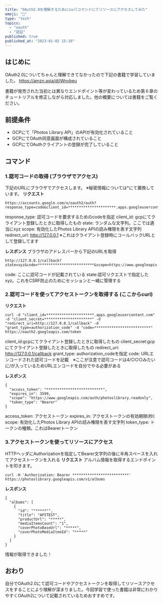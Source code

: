```yaml
---
title: "OAuth2.0を理解するためにcurlコマンドにてリソースにアクセスしてみた"
emoji: "🔑"
type: "tech"
topics:
  - "oauth"
  - "認証"
published: true
published_at: "2023-01-02 15:38"
---
```


## はじめに

OAuth2.0についてちゃんと理解できてなかったので下記の書籍で学習していました。
https://amzn.asia/d/iWnvbeu

書籍が発売された当初とは異なりエンドポイント等が変わっているため第６章のチュートリアルを修正しながら対応しました。他の概要については書籍をご覧ください。

## 前提条件

- GCPにて「Photos Library API」のAPIが有効化されていること
- GCPにてOAuth同意画面が構成されていること
- GCPにてOAuthクライアントの登録が完了していること

## コマンド
### 1.認可コードの取得 (ブラウザでアクセス)

下記のURLにブラウザでアクセスします。
※秘密情報については*にて置換しています。
**リクエスト**
```
https://accounts.google.com/o/oauth2/auth?response_type=code&client_id=**********************.apps.googleusercontent.com&state=xyz&scope=https://www.googleapis.com/auth/photoslibrary.readonly&redirect_uri=http://127.0.0.1/callback
```
response_type: 認可コードを要求するためのcodeを指定
client_id: gcpにてクライアント登録したときに取得したもの
state: ランダムな文字列。ここでは適当にxyz
scope: 有効化したPhotos Library APIの読み権限を表す文字列
redirect_url: http://127.0.0.1 ※これはクライアント登録時にコールバックURLとして登録してます

**レスポンス** 
ブラウザのアドレスバーから下記のURLを取得
```
http://127.0.0.1/callback?state=xyz&code=**************************&scope=https://www.googleapis.com/auth/photoslibrary.readonly
```
code: ここに認可コードが記載されている
state:認可リクエストで指定したxyz。これをCSRF防止のためにセッションと一緒に管理する

### 2.認可コードを使ってアクセストークンを取得する (ここからcurl)
**リクエスト**
```
curl -d "client_id=**********************.apps.googleusercontent.com" -d "client_secret=**********************" -d "redirect_uri=http://127.0.0.1/callback" -d "grant_type=authorization_code" -d "code=**************************" https://oauth2.googleapis.com/token
```
client_id:gcpにてクライアント登録したときに取得したもの
client_secret:gcpにてクライアント登録したときに取得したもの
redirect_uri: http://127.0.0.1/callback
grant_type: authorization_codeを指定
code: URLエンコードされた認可コードを記載　※ここが注意で認可コードは4/○○○みたいに/が入っているためURLエンコードを自分でやる必要がある

**レスポンス**
```
{
  "access_token": "**************************",
  "expires_in": 3599,
  "scope": "https://www.googleapis.com/auth/photoslibrary.readonly",
  "token_type": "Bearer"
}
```
access_token: アクセストークン
expires_in: アクセストークンの有効期限(秒)
scope: 有効化したPhotos Library APIの読み権限を表す文字列
token_type: トークンの種類。これはBearerトークン

### 3.アクセストークンを使ってリソースにアクセス
HTTPヘッダにAuthorizationを指定してBearer文字列の後に半角スペースを入れてアクセストークンを入れる
**リクエスト**
アルバム情報を取得するエンドポイントを叩きます。
```
curl -H 'Authorization: Bearer **************************' https://photoslibrary.googleapis.com/v1/albums
```

**レスポンス**
```
{
  "albums": [
    {
      "id": ""*****"",
      "title": "APITEST",
      "productUrl": "*****",
      "mediaItemsCount": "1",
      "coverPhotoBaseUrl": "*****",
      "coverPhotoMediaItemId": "*****"
    }
  ]
}
```
情報が取得できました！

## おわり

自分でOAuth2.0にて認可コードやアクセストークンを取得してリソースアクセスをすることにより理解が深まりました。今回学習で使った書籍は非常にわかりやすくOAuth2について記載されているためおすすめです。
